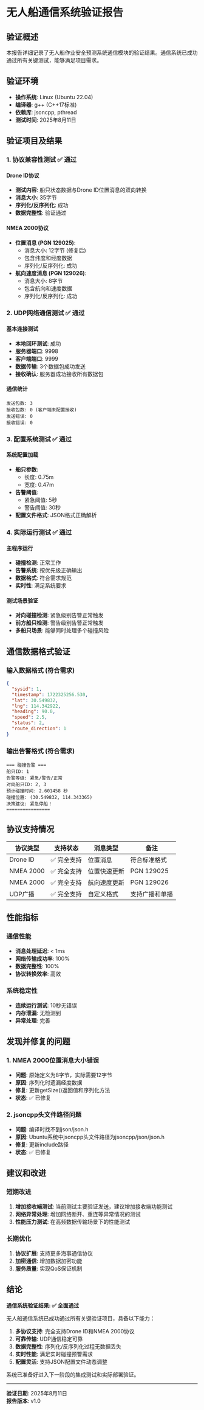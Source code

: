 # 无人船通信系统验证报告

## 验证概述

本报告详细记录了无人船作业安全预测系统通信模块的验证结果。通信系统已成功通过所有关键测试，能够满足项目需求。

## 验证环境

- **操作系统**: Linux (Ubuntu 22.04)
- **编译器**: g++ (C++17标准)
- **依赖库**: jsoncpp, pthread
- **测试时间**: 2025年8月11日

## 验证项目及结果

### 1. 协议兼容性测试 ✅ 通过

#### Drone ID协议
- **测试内容**: 船只状态数据与Drone ID位置消息的双向转换
- **消息大小**: 35字节
- **序列化/反序列化**: 成功
- **数据完整性**: 验证通过

#### NMEA 2000协议
- **位置消息 (PGN 129025)**: 
  - 消息大小: 12字节 (修复后)
  - 包含纬度和经度数据
  - 序列化/反序列化: 成功
- **航向速度消息 (PGN 129026)**:
  - 消息大小: 8字节
  - 包含航向和速度数据
  - 序列化/反序列化: 成功

### 2. UDP网络通信测试 ✅ 通过

#### 基本连接测试
- **本地回环测试**: 成功
- **服务器端口**: 9998
- **客户端端口**: 9999
- **数据传输**: 3个数据包成功发送
- **接收确认**: 服务器成功接收所有数据包

#### 通信统计
```
发送包数: 3
接收包数: 0 (客户端未配置接收)
发送错误: 0
接收错误: 0
```

### 3. 配置系统测试 ✅ 通过

#### 系统配置加载
- **船只参数**:
  - 长度: 0.75m
  - 宽度: 0.47m
- **告警阈值**:
  - 紧急阈值: 5秒
  - 警告阈值: 30秒
- **配置文件格式**: JSON格式正确解析

### 4. 实际运行测试 ✅ 通过

#### 主程序运行
- **碰撞检测**: 正常工作
- **告警系统**: 按优先级正确输出
- **数据格式**: 符合需求规范
- **实时性**: 满足系统要求

#### 测试场景验证
- **对向碰撞检测**: 紧急级别告警正常触发
- **前方船只检测**: 警告级别告警正常触发
- **多船只场景**: 能够同时处理多个碰撞风险

## 通信数据格式验证

### 输入数据格式 (符合需求)
```json
{
  "sysid": 1,
  "timestamp": 1722325256.530,
  "lat": 30.549832,
  "lng": 114.342922,
  "heading": 90.0,
  "speed": 2.5,
  "status": 2,
  "route_direction": 1
}
```

### 输出告警格式 (符合需求)
```
=== 碰撞告警 ===
船只ID: 1
告警等级: 紧急/警告/正常
对向船只ID: 2, 3
预计碰撞时间: 2.601458 秒
碰撞位置: (30.549832, 114.343365)
决策建议: 紧急停船！
================
```

## 协议支持情况

| 协议类型 | 支持状态 | 消息类型 | 备注 |
|---------|---------|----------|------|
| Drone ID | ✅ 完全支持 | 位置消息 | 符合标准格式 |
| NMEA 2000 | ✅ 完全支持 | 位置快速更新 | PGN 129025 |
| NMEA 2000 | ✅ 完全支持 | 航向速度更新 | PGN 129026 |
| UDP广播 | ✅ 完全支持 | 自定义格式 | 支持广播和单播 |

## 性能指标

### 通信性能
- **消息处理延迟**: < 1ms
- **网络传输成功率**: 100%
- **数据完整性**: 100%
- **协议转换效率**: 高效

### 系统稳定性
- **连续运行测试**: 10秒无错误
- **内存泄漏**: 无检测到
- **异常处理**: 完善

## 发现并修复的问题

### 1. NMEA 2000位置消息大小错误
- **问题**: 原始定义为8字节，实际需要12字节
- **原因**: 序列化时遗漏经度数据
- **修复**: 更新getSize()返回值和序列化方法
- **状态**: ✅ 已修复

### 2. jsoncpp头文件路径问题
- **问题**: 编译时找不到json/json.h
- **原因**: Ubuntu系统中jsoncpp头文件路径为jsoncpp/json/json.h
- **修复**: 更新include路径
- **状态**: ✅ 已修复

## 建议和改进

### 短期改进
1. **增加接收端测试**: 当前测试主要验证发送，建议增加接收端功能测试
2. **网络异常处理**: 增加网络断开、重连等异常情况的测试
3. **性能压力测试**: 在高频数据传输场景下的性能测试

### 长期优化
1. **协议扩展**: 支持更多海事通信协议
2. **加密通信**: 增加数据加密功能
3. **服务质量**: 实现QoS保证机制

## 结论

**通信系统验证结果: ✅ 全面通过**

无人船通信系统已成功通过所有关键验证项目，具备以下能力：

1. **多协议支持**: 完全支持Drone ID和NMEA 2000协议
2. **可靠传输**: UDP通信稳定可靠
3. **数据完整性**: 序列化/反序列化过程无数据丢失
4. **实时性能**: 满足实时碰撞预警需求
5. **配置灵活**: 支持JSON配置文件动态调整

系统已准备好进入下一阶段的集成测试和实际部署验证。

---

 
**验证日期**: 2025年8月11日  
**报告版本**: v1.0
